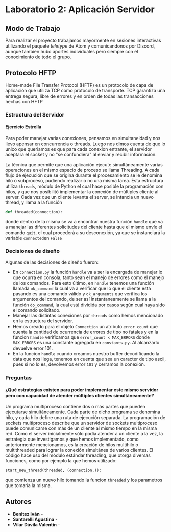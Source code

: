 # Laboratorio 2: Aplicación Servidor

## Modo de Trabajo
Para realizar el proyecto trabajamos mayormente en sesiones interactivas utilizando el paquete *teletype* de Atom y comunicandonos por Discord, 
aunque tambien hubo aportes individuales pero siempre con el conocimiento de todo el grupo.

## Protocolo HFTP
Home-made File Transfer Protocol (HFTP) es un protocolo de capa de aplicación que utiliza TCP como protocolo de transporte. TCP garantiza una entrega segura, libre de errores y en orden de todas las transacciones hechas con HFTP

### Estructura del Servidor
#### Ejercicio Estrella

Para poder manejar varias conexiones, pensamos en simultaneidad y nos llevo apensar en concurrencia o threads. Luego nos dimos cuenta de que lo unico que queriamos es que para cada conexion entrante, el servidor aceptara el socket y no "se confundiera" al enviar y recibir informacion.

La técnica que permite que una aplicación ejecute simultáneamente varias operaciones en el mismo espacio de proceso se llama Threading. A cada flujo de ejecución que se origina durante el procesamiento se le denomina hilo o subproceso, pudiendo realizar o no una misma tarea.
Ésta estructura utiliza ``threads``, módulo de Python el cual hace posible la programación con hilos, y que nos posibilitó implementar la conexión de múltiples cliente al server.
Cada vez que un cliente levanta el server, se intancia un nuevo thread, y llama a la función
```python
def threaded(connection):
```
donde dentro de la misma se va a encontrar nuestra función ```handle``` que va a manejar las diferentes solicitudes del cliente hasta que el mismo envíe el comando ``quit``, el cual procederá a su desconexión, ya que se instanciará la variable ``connected``en ``False``

### Decisiones de diseño
Algunas de las decisiones de diseño fueron:

* En ``connection.py`` la función ``handle`` va a ser la encargada de manejar lo que ocurra en consola, tanto sean el manejo de errores como el manejo de los comandos. Para esto último, en ``handle`` tenemos una función llamada ``ok_command`` la cual va a verificar que lo que el cliente está pasando es una comando válido y ``ok_arguments`` que verifica los argumentos del comando, de ser así instantaneamente se llama a la función ``do_command``, la cual está dividida por casos según cual haya sido el comando solicitado.
* Manejar las distintas conexiones por ``threads`` como hemos mencionado en la estructura del servidor.
* Hemos creado para el objeto ``Connection`` un atributo ``error_count`` que cuenta la cantidad de ocurrencia de errores de tipo no fatales y en la funcion ``handle`` verificamos que ``error_count < MAX_ERRORS`` donde ``MAX_ERRORS`` es una constante agregada en ``constants.py``. Al alcanzarlo devuelve error 101.
* En la funcion ``handle`` cuando creamos nuestro buffer decodificando la data que nos llega, tenemos en cuenta que sea un caracter de tipo ascii, pues si no lo es, devolvemos error ``101`` y cerramos la conexión.





### Preguntas
#### ¿Qué estrategias existen para poder implementar este mismo servidor pero con capacidad de atender múltiples clientes simultáneamente?
Un programa multiproceso contiene dos o más partes que pueden ejecutarse simultáneamente. Cada parte de dicho programa se denomina hilo, y cada hilo define una ruta de ejecución separada. La programación de sockets multiproceso describe que un servidor de sockets multiproceso puede comunicarse con más de un cliente al mismo tiempo en la misma red.
Como el server inicialmente sólo podía atender a un cliente a la vez, la estrategia que investigamos y que hemos implementado, como anteriormente mencionamos, es la creación de hilos multihilo o multithreaded para lograr la conexión simultánea de varios clientes. El código hace uso del módulo estándar threading, que otorga diversas funciones, como por ejemplo la que hemos utilizado:
```python
start_new_thread(threaded, (connection,)):
```
que comienza un nuevo hilo tomando la funcion ``threaded`` y los parametros que tomaría la misma.


## Autores

* **Benitez Iván** - 
* **Santarelli Agustina** - 
* **Vilar Dávila Valentín** -  

